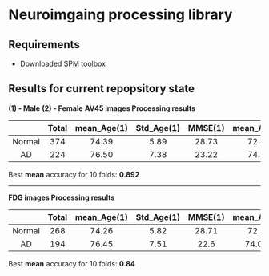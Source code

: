 # Neuroimgaing processing library
## Requirements
* Downloaded [SPM](http://www.fil.ion.ucl.ac.uk/spm/ext/) toolbox

## Results for current repopsitory state
**(1) - Male**
**(2) - Female**
**AV45 images Processing results**

|         |  Total | mean_Age(1) | Std_Age(1) | MMSE(1) | mean_Age(2) |Std_Age(2) | MMSE(2)|
| :-----: | :-----:|:---: |:---:| :---:| :---:| :---:| :---:|
| Normal  | 374    | 74.39|5.89| 28.73|72.26 | 5.68 | 28.96|
| AD      | 224    | 76.50|7.38 | 23.22 |74.23 |6.9  | 22.3|

Best **mean** accuracy for 10 folds: **0.892**

--------

**FDG images Processing results**

|         |  Total | mean_Age(1) | Std_Age(1) | MMSE(1) | mean_Age(2) |Std_Age(2) | MMSE(2)|
| :-----: | :-----:|:---: |:---:| :---:| :---:| :---:| :---:|
| Normal  | 268    | 74.26|5.82|  28.71|72.39 | 5.71 | 28.98|
| AD      | 194    | 76.45|7.51| 22.6   |74.039 |7.234  |  21.89|

Best **mean** accuracy for 10 folds: **0.84**
